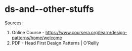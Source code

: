 # ds-and--other-stuffs

Sources:

1. Online Course - https://www.coursera.org/learn/design-patterns/home/welcome
2. PDF - Head First Design Patterns | O'Reilly